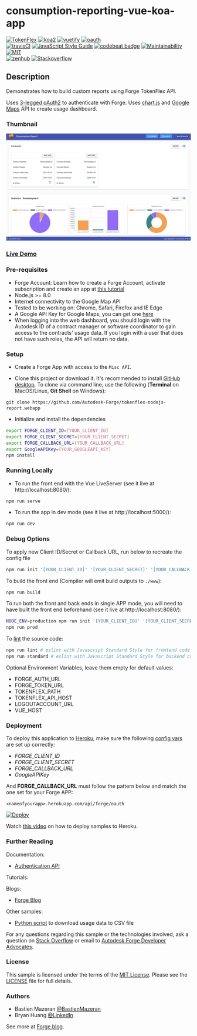 # consumption-reporting-vue-koa-app

[![TokenFlex](https://img.shields.io/badge/TokenFlex-v1-green.svg)](https://forge.autodesk.com/en/docs/tokenflex/v1/overview/)
[![koa2](https://img.shields.io/badge/koa-2-green.svg)](https://github.com/koajs/koa)
[![vuetify](https://img.shields.io/badge/Vuetify-1.3-blue.svg)](https://github.com/vuetifyjs/vuetify)
[![oauth](https://img.shields.io/badge/passport--oauth-1-brightgreen.svg)](https://github.com/jaredhanson/passport-oauth)<br/>
[![travisCI](https://travis-ci.org/dukedhx/consumption-reporting-vue-koa-app.svg?branch=master)](https://travis-ci.org/dukedhx/consumption-reporting-vue-koa-app)
[![JavaScript Style Guide](https://img.shields.io/badge/code_style-standard-brightgreen.svg)](https://standardjs.com)
[![codebeat badge](https://codebeat.co/badges/d26ae8ba-e166-4f2a-9357-52d7c126391a)](https://codebeat.co/projects/github-com-dukedhx-consumption-reporting-vue-koa-app-master)
[![Maintainability](https://api.codeclimate.com/v1/badges/79b42eaa59c06ec13703/maintainability)](https://codeclimate.com/github/dukedhx/consumption-reporting-vue-koa-app/maintainability)
[![MIT](https://camo.githubusercontent.com/b323cc1dc1fbf413e36d79b86abc71b68b648e4b/68747470733a2f2f696d672e736869656c64732e696f2f6e706d2f6c2f767565746966792e737667)](https://opensource.org/licenses/MIT)<br/>
[![zenhub](https://camo.githubusercontent.com/7e10f7ff8cd1064be463e8846910c6a2aa2d2567/68747470733a2f2f696d672e736869656c64732e696f2f62616467652f4d616e616765645f776974682d5a656e4875622d3565363062612e737667)](https://app.zenhub.com/workspace/o/dukedhx/consumption-reporting-vue-koa-app/)
[![Stackoverflow](https://img.shields.io/badge/ask-stackoverflow-yellow.svg)](https://stackoverflow.com/questions/ask?tags=%5bautodesk-forge)



## Description

Demonstrates how to build custom reports using Forge TokenFlex API.

Uses [3-legged oAuth2](https://forge.autodesk.com/en/docs/oauth/v2/tutorials/get-3-legged-token/) to authenticate with Forge. Uses [chart.js](http://www.chartjs.org/) and [Google Maps](https://developers.google.com/maps/documentation/javascript/tutorial) API to create usage dashboard.

### Thumbnail
![Thumbnail](/thumbnail.png)

### [Live Demo](https://tokenflex-consumption-report.herokuapp.com)

### Pre-requisites

- Forge Account: Learn how to create a Forge Account, activate subscription and create an app at [this tutorial](http://learnforge.autodesk.io/#/account/)
- Node.js >= 8.0
- Internet connectivity to the Google Map API
- Tested to be working on: Chrome, Safari, Firefox and IE Edge
- A Google API Key for Google Maps, you can get one [here](https://developers.google.com/maps/documentation/javascript/get-api-key)
- When logging into the web dashboard, you should login with the Autodesk ID of a contract manager or software coordinator to gain access to the contracts' usage data. If you login with a user that does not have such roles, the API will return no data.

### Setup

- Create a Forge App with access to the ```Misc API```.

- Clone this project or download it. It's recommended to install [GitHub desktop](https://desktop.github.com/). To clone via command line, use the following (**Terminal** on MacOS/Linux, **Git Shell** on Windows):
```
git clone https://github.com/Autodesk-Forge/tokenflex-nodejs-report.webapp
```
- Initialize and install the dependencies
```bash
export FORGE_CLIENT_ID=[YOUR_CLIENT_ID]
export FORGE_CLIENT_SECRET=[YOUR_CLIENT_SECRET]
export FORGE_CALLBACK_URL=[YOUR_CALLBACK_URL]
export GoogleAPIKey=[YOUR_GOOGLEAPI_KEY]
npm install
```

### Running Locally

- To run the front end with the Vue LiveServer (see it live at http://localhost:8080/):
```bash
npm run serve
```

- To run the app in dev mode (see it live at http://localhost:5000/):
```bash
npm run dev
```

### Debug Options


To apply new Client ID/Secret or Callback URL, run below to recreate the config file
```bash
npm run init '[YOUR_CLIENT_ID]' '[YOUR_CLIENT_SECRET]' '[YOUR_CALLBACK_URL]' '[YOUR_GOOGLEAPI_KEY]'
```

To build the front end (Compiler will emit build outputs to ```./www```):
```bash
npm run build
```

To run both the front and back ends in single APP mode, you will need to have built the front end beforehand (see it live at http://localhost:8080/):
```bash
NODE_ENV=production npm run init '[YOUR_CLIENT_ID]' '[YOUR_CLIENT_SECRET]' '[YOUR_CALLBACK_URL]' '[YOUR_GOOGLEAPI_KEY]'# Settimg up prod config for first time use
npm run prod
```

To [lint](http://javascriptlint.com/) the source code:
```bash
npm run lint # eslint with Javascript Standard Style for frontend code
npm run standard # eslint with Javascript Standard Style for backend code
```

Optional Environment Variables, leave them empty for default values:
- FORGE_AUTH_URL
- FORGE_TOKEN_URL
- TOKENFLEX_PATH
- TOKENFLEX_API_HOST
- LOGOUTACCOUNT_URL
- VUE_HOST

### Deployment

To deploy this application to [Heroku](https://heroku.com/), make sure the following [config vars](https://devcenter.heroku.com/articles/config-vars) are set up correctly:
- *FORGE_CLIENT_ID*
- *FORGE_CLIENT_SECRET*
- *FORGE_CALLBACK_URL*
- *GoogleAPIKey*

And **FORGE_CALLBACK_URL** must follow the pattern below and match the one set for your Forge APP:
 ```
 <nameofyourapp>.herokuapp.com/api/forge/oauth
 ```

[![Deploy](https://www.herokucdn.com/deploy/button.svg)](https://dashboard.heroku.com/new?template=https://github.com/mazerab/consumption-reporting-vue-koa-app)

Watch [this video](https://www.youtube.com/watch?v=Oqa9O20Gj0c) on how to deploy samples to Heroku.

### Further Reading

Documentation:

* [Authentication API](https://forge.autodesk.com/en/docs/oauth/v2/developers_guide/overview/)

Tutorials:

Blogs:

* [Forge Blog](https://forge.autodesk.com)

Other samples:

* [Python script](https://github.com/mazerab/forge-consumption-reporting-sample) to download usage data to CSV file

For any questions regarding this sample or the technologies involved, ask a question on [Stack Overflow](https://stackoverflow.com/questions/ask?tags=%5bautodesk-forge,forge-tokenflex) or email to <a href="mailto:forge.help@autodesk.com?subject=Question on Tokenflex&body=Just have a question regarding the tokenflex-reporting-python-script sample: ">Autodesk Forge Developer Advocates</a>.

### License

This sample is licensed under the terms of the [MIT License](http://opensource.org/licenses/MIT). Please see the [LICENSE](LICENSE) file for full details.


### Authors

- Bastien Mazeran [@BastienMazeran](https://twitter.com/BastienMazeran)
- Bryan Huang [@LinkedIn](https://linkedin.com/in/bryan-huang-1447b862)

See more at [Forge blog](https://forge.autodesk.com/blog).
